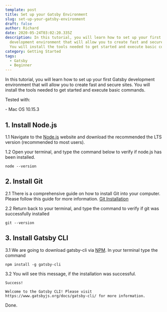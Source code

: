 ```yaml
---
template: post
title: Set up your Gatsby Environment
slug: set-up-your-gatsby-environment
draft: false
author: Richard
date: 2020-05-24T03:02:20.335Z
description: In this tutorial, you will learn how to set up your first Gatsby
  development environment that will allow you to create fast and secure sites.
  You will install the tools needed to get started and execute basic commands.
category: Getting Started
tags:
  - Gatsby
  - Beginner
---
```

In this tutorial, you will learn how to set up your first Gatsby development environment that will allow you to create fast and secure sites. You will install the tools needed to get started and execute basic commands.

Tested with:

\- Mac OS 10.15.3

## 1. Install Node.js

1.1 Navigate to the [Node.js](https://nodejs.org/en/) website and download the recommended the LTS version (recommended to most users). 

1.2 Open your terminal, and type the command below to verify if node.js has been installed.

```
node --version
```

## 2. Install Git

2.1 There is a comprehensive guide on how to install Git into your computer. Please follow this guide for more information. [Git Installation](https://www.atlassian.com/git/tutorials/install-git)

2.2 Return back to your terminal, and type the command to verify if git was successfully installed

```
git --version
```

## 3. Install Gatsby CLI

3.1 We are going to download gatsby-cli via [NPM](https://www.npmjs.com). In your terminal type the command

```
npm install -g gatsby-cli
```

3.2 You will see this message, if the installation was successful.

```
Success!

Welcome to the Gatsby CLI! Please visit https://www.gatsbyjs.org/docs/gatsby-cli/ for more information.
```

Done.